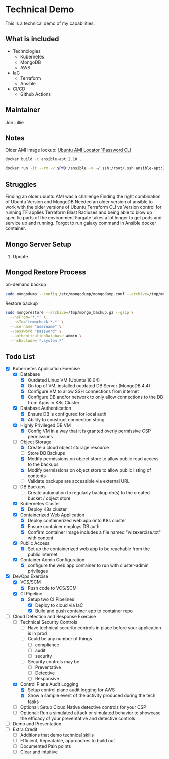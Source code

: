 # Technical Demo

This is a technical demo of my capabilities.

## What is included

- Technologies
  - Kubernetes
  - MongoDB
  - AWS
- IaC
  - Terraform
  - Ansible
- CI/CD
  - Github Actions

## Maintainer

Jon Lillie

## Notes

Older AMI image lookup: [Ubuntu AMI Locator](https://cloud-images.ubuntu.com/locator/ec2/)
[1Password CLI](https://developer.1password.com/docs/cli/shell-plugins/aws/)

```bash
docker build -t ansible-apt:2.10 .
```

```bash
docker run -it --rm -v $PWD:/ansible -v ~/.ssh:/root/.ssh ansible-apt:2.10
```

## Struggles

Finding an older ubuntu AMI was a challenge
Finding the right combination of Ubuntu Version and MongoDB
Needed an older version of ansible to work with the older versions of Ubuntu
Terraform CLI vs Version control for running TF applies
Terraform Blast Radiuses and being able to blow up specific parts of the environment
Fargate takes a lot longer to get pods and service up and running.
Forgot to run galaxy command in Ansible docker container.

## Mongo Server Setup

1. Update

## Mongod Restore Process

on-demand backup

```bash
sudo mongodump --config /etc/mongodump/mongodump.conf --archive=/tmp/mongo_backup.gz --gzip
```

Restore backup

```bash
sudo mongorestore --archive=/tmp/mongo_backup.gz --gzip \
  --nsFrom='*.*' \
  --nsTo='tempcheck.*.*' \
  --username "username" \
  --password "password" \
  --authenticationDatabase admin \
  --nsExclude='*.system.*'
```

## Todo List

- [x] Kubernetes Application Exercise
  - [x] Database
    - [x] Outdated Linux VM (Ubuntu 18.04)
    - [x] On top of VM, installed outdated DB Server (MongoDB 4.4)
    - [x] Configure VM to allow SSH connections from internet
    - [x] Configure DB and/or network to only allow connections to the DB from Apps in K8s Cluster
  - [x] Database Authentication
    - [X] Ensure DB is configured for local auth
    - [x] Ability to construct connection string
  - [x] Highly Privileged DB VM
    - [x] Config VM in a way that it is granted overly permissive CSP permissions
  - [ ] Object Storage
    - [x] Create a cloud object storage resource
    - [ ] Store DB Backups
    - [x] Modify permissions on object store to allow public read access to the backups
    - [x] Modify permissions on object store to allow public listing of contents
    - [ ] Validate backups are accessible via external URL
  - [ ] DB Backups
    - [ ] Create automation to regularly backup db(s) to the created bucket / object store
  - [X] Kubernetes Cluster
    - [x] Deploy K8s cluster
  - [x] Containerized Web Application
    - [x] Deploy containerized web app onto K8s cluster
    - [x] Ensure container employs DB auth
    - [x] Confirm container image includes a file named "wizexercise.txt" with content
  - [x] Public Access
    - [x] Set up the containerized web app to be reachable from the public internet
  - [x] Container Admin Configuration
    - [x] configure the web app container to run with cluster-admin privileges
- [X] DevOps Exercise
  - [X] VCS/SCM
    - [X] Push code to VCS/SCM
  - [X] CI Pipeline
    - [X] Setup two CI Pipelines
      - [x] Deploy to cloud via IaC
      - [x] Build and push container app to container repo
- [ ] Cloud Detection and Response Exercise
  - [ ] Technical Security Controls
    - [ ] Have technical security controls in place before your application is in prod
    - [ ] Could be any number of things
      - [ ] compliance
      - [ ] audit
      - [ ] security
    - [ ] Security controls may be
      - [ ] Preventative
      - [ ] Detective
      - [ ] Responsive
  - [x] Control Plane Audit Logging
    - [x] Setup control plane audit logging for AWS
    - [x] Show a sample event of the activity produced during the tech tasks
  - [ ] Optional: Setup Cloud Native detective controls for your CSP
  - [ ] Optional: Run a simulated attack or simulated behavior to showcase the efficacy of your preventative and detective controls
- [ ] Demo and Presentation
- [ ] Extra Credit
  - [ ] Additions that demo technical skills
  - [ ] Efficient, Repeatable, approaches to build out
  - [ ] Documented Pain points
  - [ ] Clear and intuitive
